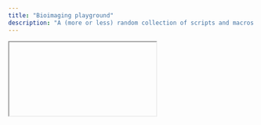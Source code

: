 ```yaml
---
title: "Bioimaging playground"
description: "A (more or less) random collection of scripts and macros."
---
```

<div class="embed-responsive">
  <iframe class="embed-responsive-item" source="{{'test.html' | prepend: site.baseurl }}"></iframe>
</div>
